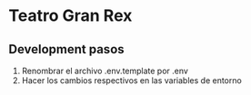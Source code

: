 # Teatro Gran Rex


## Development pasos

1. Renombrar el archivo .env.template por .env
2. Hacer los cambios respectivos en las variables de entorno